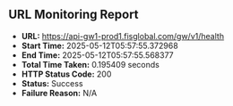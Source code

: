 ## URL Monitoring Report

- **URL:** https://api-gw1-prod1.fisglobal.com/gw/v1/health
- **Start Time:** 2025-05-12T05:57:55.372968
- **End Time:** 2025-05-12T05:57:55.568377
- **Total Time Taken:** 0.195409 seconds
- **HTTP Status Code:** 200
- **Status:** Success
- **Failure Reason:** N/A

